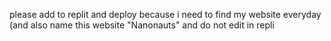 please add to replit and deploy because i need to find my website everyday (and also name this website "Nanonauts" and do not edit in repli
